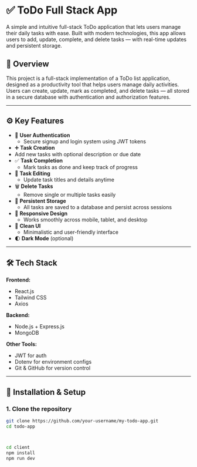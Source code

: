 # ✅ ToDo Full Stack App

A simple and intuitive full-stack ToDo application that lets users manage their daily tasks with ease. Built with modern technologies, this app allows users to add, update, complete, and delete tasks — with real-time updates and persistent storage.

## 🌟 Overview

This project is a full-stack implementation of a ToDo list application, designed as a productivity tool that helps users manage daily activities. Users can create, update, mark as completed, and delete tasks — all stored in a secure database with authentication and authorization features.

---

## ⚙️ Key Features

- 🔐 **User Authentication**
  - Secure signup and login system using JWT tokens
- ➕ **Task Creation**
- Add new tasks with optional description or due date
- ✅ **Task Completion**
  - Mark tasks as done and keep track of progress
- 📝 **Task Editing**
  - Update task titles and details anytime
- 🗑️ **Delete Tasks**
  - Remove single or multiple tasks easily
- 💾 **Persistent Storage**
  - All tasks are saved to a database and persist across sessions
- 📱 **Responsive Design**
  - Works smoothly across mobile, tablet, and desktop
- 🌈 **Clean UI**
  - Minimalistic and user-friendly interface
- 🌓 **Dark Mode** (optional)

---

## 🛠️ Tech Stack

**Frontend:**
- React.js 
- Tailwind CSS 
- Axios 

**Backend:**
- Node.js + Express.js
- MongoDB 

**Other Tools:**
- JWT for auth
- Dotenv for environment configs
- Git & GitHub for version control

---

## 🔧 Installation & Setup

### 1. Clone the repository

```bash
git clone https://github.com/your-username/my-todo-app.git
cd todo-app



cd client
npm install
npm run dev

